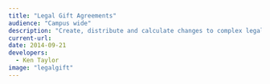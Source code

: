 ```yaml
---
title: "Legal Gift Agreements"
audience: "Campus wide"
description: "Create, distribute and calculate changes to complex legal documents covering the receipt of large donations to UC Davis."
current-url:
date: 2014-09-21
developers:
  - Ken Taylor
image: "legalgift"
---
```


